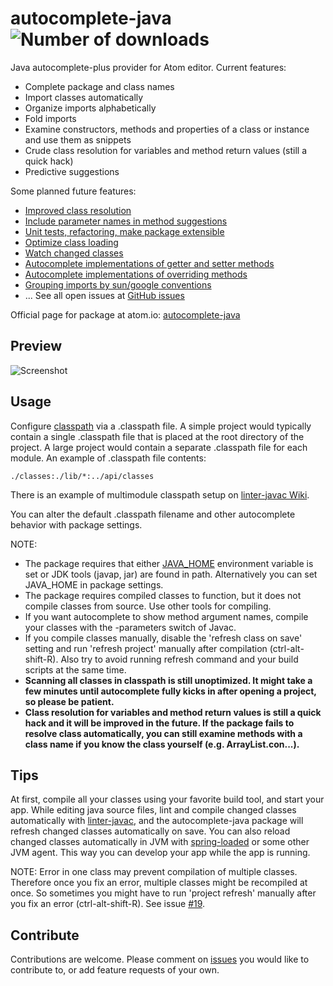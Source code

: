 # autocomplete-java ![Number of downloads](https://img.shields.io/apm/dm/autocomplete-java.svg?style=flat-square)

Java autocomplete-plus provider for Atom editor. Current features:

* Complete package and class names
* Import classes automatically
* Organize imports alphabetically
* Fold imports
* Examine constructors, methods and properties of a class or instance and use them as snippets
* Crude class resolution for variables and method return values (still a quick hack)
* Predictive suggestions

Some planned future features:

* [Improved class resolution](https://github.com/keskiju/autocomplete-java/issues/8)
* [Include parameter names in method suggestions](https://github.com/keskiju/autocomplete-java/issues/5)
* [Unit tests, refactoring, make package extensible](https://github.com/keskiju/autocomplete-java/issues/14)
* [Optimize class loading](https://github.com/keskiju/autocomplete-java/issues/13)
* [Watch changed classes](https://github.com/keskiju/autocomplete-java/issues/19)
* [Autocomplete implementations of getter and setter methods](https://github.com/keskiju/autocomplete-java/issues/3)
* [Autocomplete implementations of overriding methods](https://github.com/keskiju/autocomplete-java/issues/4)
* [Grouping imports by sun/google conventions](https://github.com/keskiju/autocomplete-java/issues/27)
* ... See all open issues at [GitHub issues](https://github.com/keskiju/autocomplete-java/issues)

Official page for package at atom.io: [autocomplete-java](https://atom.io/packages/autocomplete-java)

## Preview

![Screenshot](https://raw.github.com/keskiju/autocomplete-java/master/screenshot.gif)

## Usage

Configure [classpath](https://en.wikipedia.org/wiki/Classpath_%28Java%29) via a .classpath file. A simple project would typically contain a single .classpath file that is placed at the root directory of the project. A large project would contain a separate .classpath file for each module. An example of .classpath file contents:

    ./classes:./lib/*:../api/classes

There is an example of multimodule classpath setup on [linter-javac Wiki](https://github.com/AtomLinter/linter-javac/wiki/classpathFilename#multiple-classpaths).

You can alter the default .classpath filename and other autocomplete behavior with package settings.

NOTE:
* The package requires that either [JAVA_HOME](http://javarevisited.blogspot.fi/2012/02/how-to-set-javahome-environment-in.html) environment variable is set or JDK tools (javap, jar) are found in path. Alternatively you can set JAVA_HOME in package settings.
* The package requires compiled classes to function, but it does not compile classes from source. Use other tools for compiling.
* If you want autocomplete to show method argument names, compile your classes with the -parameters switch of Javac.
* If you compile classes manually, disable the 'refresh class on save' setting and run 'refresh project' manually after compilation (ctrl-alt-shift-R). Also try to avoid running refresh command and your build scripts at the same time.
* **Scanning all classes in classpath is still unoptimized. It might take a few minutes until autocomplete fully kicks in after opening a project, so please be patient.**
* **Class resolution for variables and method return values is still a quick hack and it will be improved in the future. If the package fails to resolve class automatically, you can still examine methods with a class name if you know the class yourself (e.g. ArrayList.con...).**

## Tips

At first, compile all your classes using your favorite build tool, and start your app. While editing java source files, lint and compile changed classes automatically with [linter-javac](https://atom.io/packages/linter-javac), and the autocomplete-java package will refresh changed classes automatically on save. You can also reload changed classes automatically in JVM with [spring-loaded](https://github.com/spring-projects/spring-loaded) or some other JVM agent. This way you can develop your app while the app is running.

NOTE: Error in one class may prevent compilation of multiple classes. Therefore once you fix an error, multiple classes might be recompiled at once. So sometimes you might have to run 'project refresh' manually after you fix an error (ctrl-alt-shift-R). See issue [#19](https://github.com/keskiju/autocomplete-java/issues/19).

## Contribute

Contributions are welcome. Please comment on [issues](https://github.com/keskiju/autocomplete-java/issues) you would like to contribute to, or add feature requests of your own.
